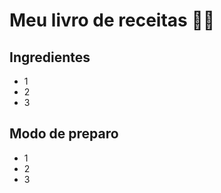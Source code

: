 #  Meu livro de receitas :man_cook:

## Ingredientes

- 1
- 2
- 3

## Modo de preparo

- 1
- 2
- 3

